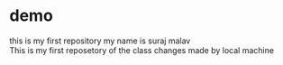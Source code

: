 # demo
this is my first repository
my name is suraj  malav <br> This is my first reposetory of the class 
  changes made by local machine